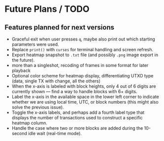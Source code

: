 # Future Plans / TODO

## Features planned for next versions

- Graceful exit when user presses `q`, maybe also print out which starting parameters were used.
- Replace `print()` with `curses` for terminal handling and screen refresh.
- Export heatmap snapshot to `.txt` file (and possibly `.png` image export in the future).
- more than a singleshot, recoding of frames in some format for later playback
- Optional color scheme for heatmap display, differentiating UTXO type (data, single TX with change, all the others)
- When the x-axis is labeled with block heights, only 4 out of 6 digits are currently shown — find a way to handle blocks with 6+ digits.
- Label the x-axis in the available space in the lower left corner to indicate whether we are using local time, UTC, or block numbers (this might also solve the previous issue).
- Toggle the x-axis labels, and perhaps add a fourth label type that displays the number of transactions used to construct a specific heatmap column.
- Handle the case where two or more blocks are added during the 10-second idle wait (real-time mode).

